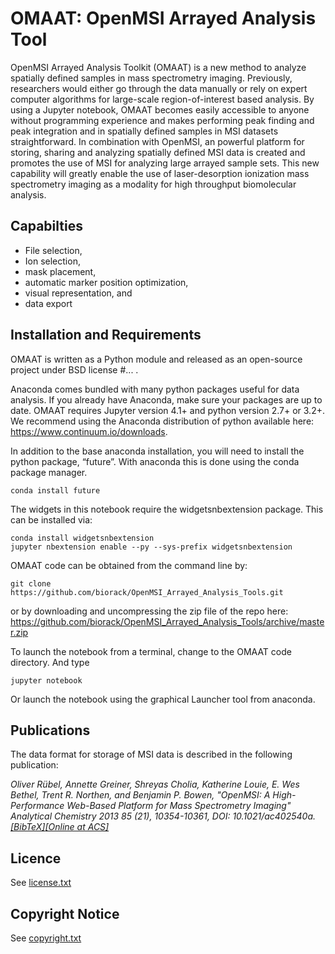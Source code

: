 # OMAAT: OpenMSI Arrayed Analysis Tool

OpenMSI Arrayed Analysis Toolkit (OMAAT) is a new method to analyze spatially defined samples in mass spectrometry imaging. Previously, researchers would either go through the data manually or rely on expert computer algorithms for large-scale region-of-interest based analysis. By using a Jupyter notebook, OMAAT becomes easily accessible to anyone without programming experience and makes performing peak finding and peak integration and in spatially defined samples in MSI datasets straightforward. In combination with OpenMSI, an powerful platform for storing, sharing and analyzing spatially defined MSI data is created and promotes the use of MSI for analyzing large arrayed sample sets. This new capability will greatly enable the use of laser-desorption ionization mass spectrometry imaging as a modality for high throughput biomolecular analysis. 

## Capabilties

* File selection,
* Ion selection,
* mask placement,
* automatic marker position optimization,
* visual representation, and
* data export


## Installation and Requirements

OMAAT is written as a Python module and released as an open-source project under BSD license #... . 

Anaconda comes bundled with many python packages useful for data analysis.  If you already have Anaconda, make sure your packages are up to date.  OMAAT requires Jupyter version 4.1+ and python version 2.7+ or 3.2+. We recommend using the Anaconda distribution of python available here: https://www.continuum.io/downloads.

In addition to the base anaconda installation, you will need to install the python package, “future”.  With anaconda this is done using the conda package manager.

```
conda install future
```

The widgets in this notebook require the widgetsnbextension package.  This can be installed via:

```
conda install widgetsnbextension
jupyter nbextension enable --py --sys-prefix widgetsnbextension
```

OMAAT code can be obtained from the command line by:

```
git clone https://github.com/biorack/OpenMSI_Arrayed_Analysis_Tools.git
```
or by downloading and uncompressing the zip file of the repo here: https://github.com/biorack/OpenMSI_Arrayed_Analysis_Tools/archive/master.zip

To launch the notebook from a terminal, change to the OMAAT code directory.  And type
```
jupyter notebook
```
Or launch the notebook using the graphical Launcher tool from anaconda.


## Publications

The data format for storage of MSI data is described in the following publication:

*Oliver Rübel, Annette Greiner, Shreyas Cholia, Katherine Louie, E. Wes Bethel, Trent R. Northen, and Benjamin P. Bowen, "OpenMSI: A High-Performance Web-Based Platform for Mass Spectrometry Imaging" Analytical Chemistry 2013 85 (21), 10354-10361, DOI: 10.1021/ac402540a. [[BibTeX]](https://openmsi.nersc.gov/site_media/openmsi/images/publications/openmsi_acs_2013.bib)[[Online at ACS]](http://pubs.acs.org/doi/abs/10.1021/ac402540a)*


## Licence

See [license.txt](license.txt)

## Copyright Notice

See [copyright.txt](copyright.txt)

